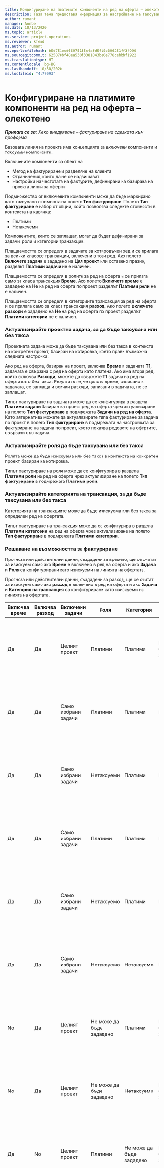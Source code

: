```yaml
---
title: Конфигуриране на платимите компоненти на ред на оферта – олекотено
description: Тази тема предоставя информация за настройване на таксувани и неначисляеми компоненти на базирана на проект линия за оферти.
author: rumant
manager: Annbe
ms.date: 10/13/2020
ms.topic: article
ms.service: project-operations
ms.reviewer: kfend
ms.author: rumant
ms.openlocfilehash: b5d751ecd66975135c4afd5f18e896251ff34990
ms.sourcegitcommit: 625878bf48ea530f3381843be0e778cebbbf1922
ms.translationtype: HT
ms.contentlocale: bg-BG
ms.lasthandoff: 10/30/2020
ms.locfileid: "4177093"
---
```

# <a name="configure-the-chargeable-components-of-a-quote-line---lite"></a>Конфигуриране на платимите компоненти на ред на оферта – олекотено

_**Прилага се за:** Леко внедряване – фактуриране на сделката към проформа_

Базовата линия на проекта има концепцията за *включени* компоненти и *таксуеми* компоненти.

Включените компоненти са обект на:

  - Метод на фактуриране и разделяне на клиента
  - Ограничения, които да не се надвишават 
  - Настройки на честотата на фактурите, дефинирани на базирана на проекта линия за оферти

Подмножество от включените компоненти може да бъде маркирано като таксувано с помощта на полето **Тип фактуриране**. Полето **Тип фактуриране** е набор от опции, който позволява следните стойности в контекста на кавичка:

  - Платими
  - Нетаксуеми

Компонентите, които се заплащат, могат да бъдат дефинирани за задачи, роли и категории транзакции.

Плащаемостта се определя в задачите за котировъчен ред и се прилага за всички класове транзакции, включени в този ред. Ако полето **Включете задачи** е зададено на **Цял проект** или оставено празно, разделът **Платими задачи** не е наличен.

Плащаемостта се определя в ролите за ред на оферта и се прилага само за класа трансакция **Време**. Ако полето **Включете време** е зададено на **Не** на ред на оферта по проект разделът **Платими роли** не е наличен.

Плащаемостта се определя в категориите трансакция за ред на оферта и се прилага само за класа трансакция **разход**. Ако полето **Включете разходи** е зададено на **Не** на ред на оферта по проект разделът **Платими категории** не е наличен.

### <a name="update-a-project-task-to-be-chargeable-or-non-chargeable"></a>Актуализирайте проектна задача, за да бъде таксувана или без такса

Проектната задача може да бъде таксувана или без такса в контекста на конкретен проект, базиран на котировка, което прави възможна следната настройка:

Ако ред на оферта, базиран на проект, включва **Време** и задачата **Т1**, задачата е свързана с ред на оферта като платена. Ако има втори ред, който включва **Разходи**, можете да свържете **Т1** задача на ред на оферта като без такса. Резултатът е, че цялото време, записано в задачата, се заплаща и всички разходи, записани в задачата, не се заплащат.

Типът фактуриране на задачата може да се конфигурира в раздела **Платими задачи** базиран на проект ред на оферта чрез актуализиране на полето **Тип фактуриране** в подмрежата **Задачи на ред на оферта**. Като алтернатива можете да актуализирате типа фактуриране за задача по проект в полето **Тип фактуриране** в подмрежата на настройката за фактуриране на задача по проект, което показва редовете на офертите, свързани със задача.

### <a name="update-a-role-to-be-chargeable-or-non-chargeable"></a>Актуализирайте роля да бъде таксувана или без такса

Ролята може да бъде изискуема или без такса в контекста на конкретен проект, базиран на котировка.

Типът фактуриране на роля може да се конфигурира в раздела **Платими роли** на ред на оферта чрез актуализиране на полето **Тип фактуриране** в подмрежата **Платими роли**.

### <a name="update-a-transaction-category-to-be-chargeable-or-non-chargeable"></a>Актуализирайте категорията на трансакция, за да бъде таксувана или без такса

Категорията на транзакциите може да бъде изискуема или без такса за определен ред на офертата.

Типът фактуриране на трансакция може да се конфигурира в раздела **Платими категории** на ред на оферта чрез актуализиране на полето **Тип фактуриране** в подмрежата **Платими категории**.

### <a name="resolve-chargeability"></a>Решаване на възможността за фактуриране
Прогноза или действителни данни, създадени за времето, ще се считат за изискуем само ако **Време** е включено в ред на оферта и ако **Задача** и **Роля** са конфигурирани като изискуеми на линията на офертата.

Прогноза или действителни данни, създадени за разход, ще се считат за изискуем само ако **разход** е включено в ред на оферта и ако **Задача** и **Категория на трансакция** са конфигурирани като изискуеми на линията на офертата.

| Включва време | Включва разход | Включени задачи | Роля | Категория | Задача | Плащане |
| --- | --- | --- | --- | --- | --- | --- |
| Да | Да | Целият проект | Платими | Платими | Не може да бъде зададено | Таксуване по действително време: Платимо </br>Вид на фактурирането за действителни разходи: Платимо |
| Да | Да | Само избрани задачи | Платими | Платими | Платими | Таксуване по действително време: Платимо</br>Вид на фактурирането за действителни разходи: Платимо |
| Да | Да | Само избрани задачи | Нетаксуеми | Платими | Платими | Таксуване по действително време: Неплатимо</br>Вид на фактурирането за действителни разходи: Платимо |
| Да | Да | Само избрани задачи | Платими | Платими | Нетаксуемо | Таксуване по действително време: Неплатимо</br> Вид на фактурирането за действителни разходи: Неплатимо |
| Да | Да | Само избрани задачи | Нетаксуемо | Платими | Нетаксуемо | Таксуване по действително време: Неплатимо</br> Вид на фактурирането за действителни разходи: Неплатимо |
| Да | Да | Само избрани задачи | Нетаксуемо | Нетаксуемо | Платими | Таксуване по действително време: Неплатимо</br> Вид на фактурирането за действителни разходи: Неплатимо |
| No | Да | Целият проект | Не може да бъде зададено | Платими | Не може да бъде зададено | Таксуване по действително време: Неналично </br>Вид на фактурирането за действителни разходи: Платимо |
| No | Да | Целият проект | Не може да бъде зададено | Нетаксуеми | Не може да бъде зададено | Таксуване по действително време: Неналично </br>Вид на фактурирането за действителни разходи: Неплатимо |
| Да | No | Целият проект | Платими | Не може да бъде зададено | Не може да бъде зададено | Таксуване по действително време: Платимо</br>Вид на фактурирането за действителни разходи: Неналично |
| Да | No | Целият проект | Нетаксуеми | Не може да бъде зададено | Не може да бъде зададено | Таксуване по действително време: Неплатимо </br>Вид на фактурирането за действителни разходи: Неналично |
